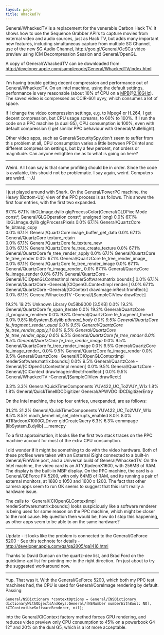 ```yaml
---
layout: page
title: WhackedTV
---
```


General/WhackedTV is a replacement for the venerable Carbon Hack TV. It shows how to use the Sequence Grabber API's to capture movies from external video and audio sources, just as Hack TV, but adds many important new features, including simultaneous capture from multiple SG Channel, use of the new SG Audio Channel, http://goo.gl/General/OeSCu video preview using ICM Decompression Session and General/OpenGL.

A copy of General/WhackedTV can be downloaded from: http://developer.apple.com/samplecode/General/WhackedTV/index.html

----

I'm having trouble getting decent compression and performance out of General/WhackedTV. On an intel machine, using the default settings, performance is very reasonable (about 10% of CPU on a MPB@2.16GHz). The saved video is compressed as CCIR-601 uyvy, which consumes a lot of space.

If I change the video compression settings, e.g. to Mpeg4 or H.264, I get decent compression, but CPU usage screams, to 60% to 100%. If I run the code on a PPC machine (a dual G5), CPU consumption is 100%, even with default compression (I get similar PPC behaviour with General/MulleSight).

Other video apps, such as General/SecuritySpy,don't seem to suffer from this problem at all, CPU consumption varies a little between PPC/Intel and different compression settings, but by a few percent, not orders or magnitude. Can anyone enlighten me as to what is going on here?

----

Weird. All I can say is that some profiling should be in order. Since the code is available, this should not be problematic. I say again, weird. Computers are weird. --JJ

----

I just played around with Shark. On the General/PowerPC machine, the Heavy (Bottom-Up) view of the PPC process is as follows. This shows the first four entries, with the first two expanded.

    
67.1%	67.1%	libGLImage.dylib	glgProcessColor(General/GLDPixelMode const*, General/GLGOperation const*, unsigned long)
0.0% 	67.1%	libGLImage.dylib	glgProcessPixels
0.0%       67.1%	General/QuartzCore	fe_bitmap_copy	
0.0%	       67.1%	General/QuartzCore	image_buffer_get_data
0.0%	       67.1%	General/QuartzCore	texture_retain	
0.0%	       67.1%	General/QuartzCore	fe_texture_new	
0.0%	       67.1%	General/QuartzCore	fe_tree_create_texture
0.0%	       67.1%	General/QuartzCore	fe_tree_render_apply
0.0%	       67.1%	General/QuartzCore	fe_tree_render
0.0%	       67.1%	General/QuartzCore	fe_tree_render_image_
0.0%	       67.1%	General/QuartzCore	fe_tree_render_image
0.0%	       67.1%	General/QuartzCore	fe_image_render_
0.0%	       67.1%	General/QuartzCore	fe_image_render
0.0%	       67.1%	General/QuartzCore	-General/[CIOpenGLContextImpl renderSoftware:matrix:bounds:]
0.0%	       67.1%	General/QuartzCore	-General/[CIOpenGLContextImpl render:]
0.0%	       67.1%	General/QuartzCore	-General/[CIContext drawImage:inRect:fromRect:]
0.0%	       67.1%	General/WhackedTV	-General/[SampleCIView drawRect:]

19.2%	19.2%	Unknown Library	0x58b9000 [3.5KB]
0.0%	       19.2%	General/QuartzCore	fe_span_iterate
0.0%	       19.2%	General/QuartzCore	jit_program_renderer
0.0%	         9.8%	General/QuartzCore	fe_fragment_thread
0.0%	         9.8%	libSystem.B.dylib	_pthread_body
0.0%	         9.5%	General/QuartzCore	fe_fragment_render_quad
0.0%	         9.5%	General/QuartzCore	fe_tree_render_apply_1
0.0%         9.5%	General/QuartzCore	fe_tree_render_apply
0.0%	         9.5%	General/QuartzCore	fe_tree_render
0.0%      	  9.5%	General/QuartzCore	fe_tree_render_image_
0.0%          9.5%	General/QuartzCore	fe_tree_render_image
0.0%	          9.5%	General/QuartzCore	fe_image_render_
0.0%	          9.5%	General/QuartzCore	fe_image_render
0.0%	          9.5%	General/QuartzCore	-General/[CIOpenGLContextImpl renderSoftware:matrix:bounds:]
0.0%	          9.5%	General/QuartzCore	-General/[CIOpenGLContextImpl render:]
0.0%	          9.5%	General/QuartzCore	-General/[CIContext drawImage:inRect:fromRect:]
0.0%	          9.5%	General/WhackedTV	-General/[SampleCIView drawRect:]

3.3%	          3.3%	General/QuickTimeComponents	YUV422_UC_To2VUY_W1x
1.8%	          1.8%	General/QuickTimeIIDCDigitizer	General/APWVDOIIDCDigitizerEntry


On the Intel machine, the top four entries, unexpanded, are as follows:

    
31.2%	31.2%	General/QuickTimeComponents	YUV422_UC_To2VUY_W1x
8.5%	        8.5%	mach_kernel	ml_set_interrupts_enabled
8.0%	       8.0% 	ATIRadeonX1000GLDriver	gldCreateQuery
6.3%  	6.3%	       commpage [libSystem.B.dylib]	__memcpy


To a first approximation, it looks like the first two stack traces on the PPC machine account for most of the extra CPU consumption. 

I did wonder if it might be something to do with the video hardware. Both of these profiles were taken with an External iSight connected to a built-in General/FireWire port, and a Universal build of General/WhackedTV. On the Intel machine, the video card is an ATY,RadeonX1600, with 256MB of RAM. The display is the built-in MBP display. On the PPC machine, the card is a General/GEForce FX 5200, with only 64MB of RAM, and its running a pair of external monitors, at 1680 x 1050 and 1600 x 1200. The fact that other camera apps seem to run OK seems to suggest that this isn't really a hardware issue.

The calls to     -General/[CIOpenGLContextImpl renderSoftware:matrix:bounds:] looks suspiciously like a software renderer is being used for some reason on the PPC machine, which might be closer to the root cause. My question then would be, how do I stop this happening, as other apps seem to be able to on the same hardware?

----

Update - it looks like the problem is connected to the General/GeForce 5200 - See this technote for details - http://developer.apple.com/qa/qa2005/qa1416.html

Thanks to David Duncan on the quartz-dev list, and Brad Ford on the quicktime-api list for pointing me in the right direction. I'm just about to try the suggested workaround now.

----

Yup. That was it. With the General/GeForce 5200, which both my PPC test machines had, the CPU is used for General/CoreImage rendering by default. Passing 

    General/NSDictionary *contextOptions = General/[NSDictionary dictionaryWithObjectsAndKeys:General/[NSNumber numberWithBool: NO], kCIContextUseSoftwareRenderer, nil];

into the General/CIContext factory method forces GPU rendering, and reduces video preview only CPU consumption to 45% on a powerbook G4 12" and 20% on the dual G5, which is a lot more acceptable.
